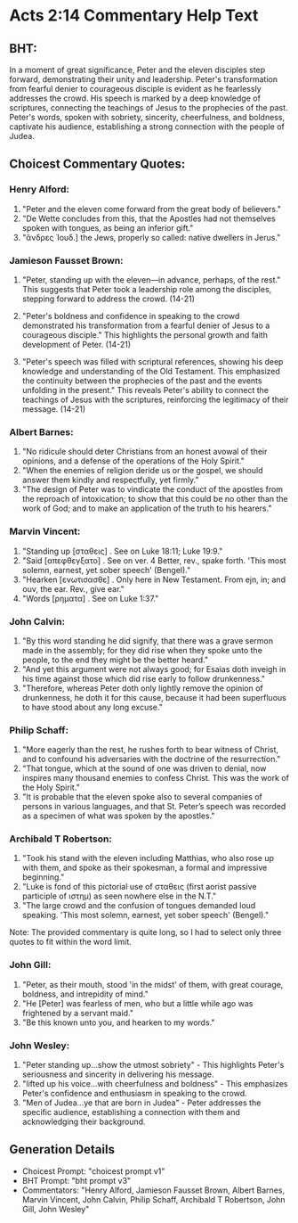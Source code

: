 # Acts 2:14 Commentary Help Text

## BHT:
In a moment of great significance, Peter and the eleven disciples step forward, demonstrating their unity and leadership. Peter's transformation from fearful denier to courageous disciple is evident as he fearlessly addresses the crowd. His speech is marked by a deep knowledge of scriptures, connecting the teachings of Jesus to the prophecies of the past. Peter's words, spoken with sobriety, sincerity, cheerfulness, and boldness, captivate his audience, establishing a strong connection with the people of Judea.

## Choicest Commentary Quotes:
### Henry Alford:
1. "Peter and the eleven come forward from the great body of believers."
2. "De Wette concludes from this, that the Apostles had not themselves spoken with tongues, as being an inferior gift."
3. "ἄνδρες Ἰουδ.] the Jews, properly so called: native dwellers in Jerus."

### Jamieson Fausset Brown:
1. "Peter, standing up with the eleven—in advance, perhaps, of the rest." This suggests that Peter took a leadership role among the disciples, stepping forward to address the crowd. (14-21)

2. "Peter's boldness and confidence in speaking to the crowd demonstrated his transformation from a fearful denier of Jesus to a courageous disciple." This highlights the personal growth and faith development of Peter. (14-21)

3. "Peter's speech was filled with scriptural references, showing his deep knowledge and understanding of the Old Testament. This emphasized the continuity between the prophecies of the past and the events unfolding in the present." This reveals Peter's ability to connect the teachings of Jesus with the scriptures, reinforcing the legitimacy of their message. (14-21)

### Albert Barnes:
1. "No ridicule should deter Christians from an honest avowal of their opinions, and a defense of the operations of the Holy Spirit."
2. "When the enemies of religion deride us or the gospel, we should answer them kindly and respectfully, yet firmly."
3. "The design of Peter was to vindicate the conduct of the apostles from the reproach of intoxication; to show that this could be no other than the work of God; and to make an application of the truth to his hearers."

### Marvin Vincent:
1. "Standing up [σταθεις] . See on Luke 18:11; Luke 19:9." 
2. "Said [απεφθεγξατο] . See on ver. 4 Better, rev., spake forth. 'This most solemn, earnest, yet sober speech' (Bengel)." 
3. "Hearken [ενωτισασθε] . Only here in New Testament. From ejn, in; and ouv, the ear. Rev., give ear." 
4. "Words [ρηματα] . See on Luke 1:37."

### John Calvin:
1. "By this word standing he did signify, that there was a grave sermon made in the assembly; for they did rise when they spoke unto the people, to the end they might be the better heard."
2. "And yet this argument were not always good; for Esaias doth inveigh in his time against those which did rise early to follow drunkenness."
3. "Therefore, whereas Peter doth only lightly remove the opinion of drunkenness, he doth it for this cause, because it had been superfluous to have stood about any long excuse."

### Philip Schaff:
1. "More eagerly than the rest, he rushes forth to bear witness of Christ, and to confound his adversaries with the doctrine of the resurrection." 
2. "That tongue, which at the sound of one was driven to denial, now inspires many thousand enemies to confess Christ. This was the work of the Holy Spirit."
3. "It is probable that the eleven spoke also to several companies of persons in various languages, and that St. Peter’s speech was recorded as a specimen of what was spoken by the apostles."

### Archibald T Robertson:
1. "Took his stand with the eleven including Matthias, who also rose up with them, and spoke as their spokesman, a formal and impressive beginning."
2. "Luke is fond of this pictorial use of σταθεις (first aorist passive participle of ιστημ) as seen nowhere else in the N.T."
3. "The large crowd and the confusion of tongues demanded loud speaking. 'This most solemn, earnest, yet sober speech' (Bengel)."

Note: The provided commentary is quite long, so I had to select only three quotes to fit within the word limit.

### John Gill:
1. "Peter, as their mouth, stood 'in the midst' of them, with great courage, boldness, and intrepidity of mind."
2. "He [Peter] was fearless of men, who but a little while ago was frightened by a servant maid."
3. "Be this known unto you, and hearken to my words."

### John Wesley:
1. "Peter standing up...show the utmost sobriety" - This highlights Peter's seriousness and sincerity in delivering his message.
2. "lifted up his voice...with cheerfulness and boldness" - This emphasizes Peter's confidence and enthusiasm in speaking to the crowd.
3. "Men of Judea...ye that are born in Judea" - Peter addresses the specific audience, establishing a connection with them and acknowledging their background.


## Generation Details
- Choicest Prompt: "choicest prompt v1"
- BHT Prompt: "bht prompt v3"
- Commentators: "Henry Alford, Jamieson Fausset Brown, Albert Barnes, Marvin Vincent, John Calvin, Philip Schaff, Archibald T Robertson, John Gill, John Wesley"
